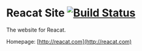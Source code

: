 Reacat Site [![Build Status](https://travis-ci.org/reacat/reacat-site.svg?branch=master)](https://travis-ci.org/reacat/reacat-site)
===

The website for Reacat.

Homepage: [http://reacat.com](http://reacat.com)
